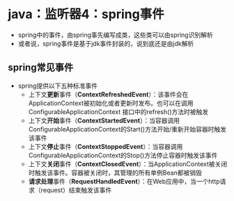 # java：监听器4：spring事件



* spring中的事件，由spring事先编写成类，这些类可以由spring识别解析
* 或者说，spring事件是基于jdk事件封装的，说到底还是由jdk解析



## spring常见事件

* spring提供以下五种标准事件
  * 上下文**更新**事件（**ContextRefreshedEvent**）：该事件会在ApplicationContext被初始化或者更新时发布。也可以在调用ConfigurableApplicationContext 接口中的refresh()方法时被触发
  * 上下文**开始**事件（**ContextStartedEvent**）：当容器调用ConfigurableApplicationContext的Start()方法开始/重新开始容器时触发该事件
  * 上下文**停止**事件（**ContextStoppedEvent**）：当容器调用ConfigurableApplicationContext的Stop()方法停止容器时触发该事件
  * 上下文**关闭**事件（**ContextClosedEvent**）：当ApplicationContext被关闭时触发该事件。容器被关闭时，其管理的所有单例Bean都被销毁
  * **请求处理**事件（**RequestHandledEvent**）：在Web应用中，当一个http请求（request）结束触发该事件